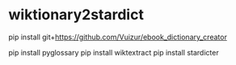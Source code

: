# wiktionary2stardict

pip install git+https://github.com/Vuizur/ebook_dictionary_creator

pip install pyglossary
pip install wiktextract
pip install stardicter
